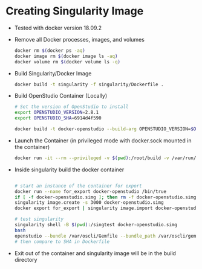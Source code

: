 # Creating Singularity Image

* Tested with docker version 18.09.2

* Remove all Docker processes, images, and volumes

    ```bash
    docker rm $(docker ps -aq)
    docker image rm $(docker image ls -aq)
    docker volume rm $(docker volume ls -q)
    ```

* Build Singularity/Docker Image

    ```bash
    docker build -t singularity -f singularity/Dockerfile .
    ```

* Build OpenStudio Container (Locally)

    ```bash
    # Set the version of OpenStudio to install
    export OPENSTUDIO_VERSION=2.8.1
    export OPENSTUDIO_SHA=6914d4f590

    docker build -t docker-openstudio --build-arg OPENSTUDIO_VERSION=$OPENSTUDIO_VERSION --build-arg OPENSTUDIO_SHA=$OPENSTUDIO_SHA .
    ```

* Launch the Container (in privileged mode with docker.sock mounted in the container)

    ```bash
    docker run -it --rm --privileged -v $(pwd):/root/build -v /var/run/docker.sock:/var/run/docker.sock singularity bash
    ```

* Inside singularity build the docker container

    ```bash

    # start an instance of the container for export
    docker run --name for_export docker-openstudio /bin/true
    if [ -f docker-openstudio.simg ]; then rm -f docker-openstudio.simg; else echo "File does not exist"; fi
    singularity image.create -s 3000 docker-openstudio.simg
    docker export for_export | singularity image.import docker-openstudio.simg

    # test singularity
    singularity shell -B $(pwd):/singtest docker-openstudio.simg
    bash
    openstudio --bundle /var/oscli/Gemfile --bundle_path /var/oscli/gems gem_list
    # then compare to SHA in Dockerfile

    ```

* Exit out of the container and singularity image will be in the build directory
